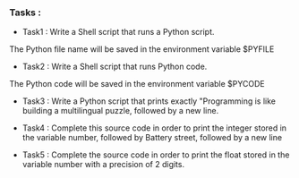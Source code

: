 ### Tasks :

- Task1 : Write a Shell script that runs a Python script.

The Python file name will be saved in the environment variable $PYFILE

- Task2 : Write a Shell script that runs Python code.

The Python code will be saved in the environment variable $PYCODE

- Task3 : Write a Python script that prints exactly "Programming is 
like building a multilingual puzzle, followed by a new line.

- Task4 : Complete this source code in order to print the integer stored
in the variable number, followed by Battery street, followed by a new line

- Task5 : Complete the source code in order to print the float stored in the
 variable number with a precision of 2 digits.
